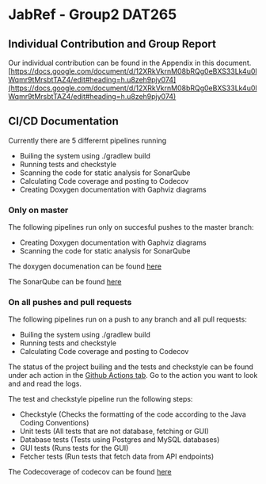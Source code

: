 # JabRef - Group2 DAT265

## Individual Contribution and Group Report

Our individual contribution can be found in the Appendix in this document.
[https://docs.google.com/document/d/12XRkVkrnM08bRQg0eBXS33Lk4u0lWqmr9tMrsbtTAZ4/edit#heading=h.u8zeh9pjy074](https://docs.google.com/document/d/12XRkVkrnM08bRQg0eBXS33Lk4u0lWqmr9tMrsbtTAZ4/edit#heading=h.u8zeh9pjy074)

## CI/CD Documentation

Currently there are 5 differernt pipelines running

- Builing the system using ./gradlew build
- Running tests and checkstyle
- Scanning the code for static analysis for SonarQube
- Calculating Code coverage and posting to Codecov
- Creating Doxygen documentation with Gaphviz diagrams

### Only on master
The following pipelines run only on succesful pushes to the master branch:

- Creating Doxygen documentation with Gaphviz diagrams
- Scanning the code for static analysis for SonarQube

The doxygen documenation can be found [here](https://group2dat265.github.io/)

The SonarQube can be found [here](http://157.230.19.67:9000/dashboard?id=dat265group2)

### On all pushes and pull requests
The following pipelines run on a push to any branch and all pull requests:

- Builing the system using ./gradlew build
- Running tests and checkstyle
- Calculating Code coverage and posting to Codecov

The status of the project builing and the tests and checkstyle can be found under ach action in the [Github Actions tab](https://github.com/group2DAT265/group2DAT265.github.io/actions). Go to the action you want to look and and read the logs.

The test and checkstyle pipeline run the following steps:

- Checkstyle (Checks the formatting of the code according to the Java Coding Conventions)
- Unit tests (All tests that are not database, fetching or GUI)
- Database tests (Tests using Postgres and MySQL databases)
- GUI tests (Runs tests for the GUI)
- Fetcher tests (Run tests that fetch data from API endpoints)

The Codecoverage of codecov can be found [here](https://codecov.io/gh/group2DAT265/group2DAT265.github.io)
